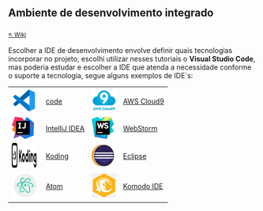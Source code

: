 ## **Ambiente de desenvolvimento integrado**

<sub>[:arrow_upper_left: Wiki](../../readme.md)  <sub>

 Escolher a IDE de desenvolvimento envolve definir quais tecnologias incorporar no projeto, escolhi utilizar nesses tutoriais o **Visual Studio Code**, mas poderia estudar e escolher a IDE que atenda a necessidade conforme o suporte a tecnologia, segue alguns exemplos de IDE`s: 

| | | | |
|--|--|--|--|
| <img src="../../imgs/file_type_vscode_icon_130084.png" width="50" height="50"/> |[code](https://code.visualstudio.com/)|<img src="../../imgs/AWSCloud9_logo_color_400x400-1.png" width="50" height="50"/>|[AWS Cloud9](https://aws.amazon.com/pt/cloud9/)|
| <img src="../../imgs/IntelliJIDA.png" width="45" height="45"/> |[IntelliJ IDEA](https://www.jetbrains.com/idea/)| <img src="../../imgs/WebStorm_Icon.png" width="45" height="45"/>|[WebStorm](https://www.jetbrains.com/webstorm/)|
| <img src="../../imgs/Icon.svg" width="50" height="50"/> |[Koding](https://www.koding.com/)| <img src="../../imgs/Eclipse.png" width="45" height="45"/>|[Eclipse](https://eclipse.org/ide/)|
| <img src="../../imgs/Atom.png" width="55" height="55"/> |[Atom](https://atom.io/)| <img src="../../imgs/KomodoIDEIcon.png" width="50" height="50"/>| [Komodo IDE](https://www.activestate.com/komodo-ide) |